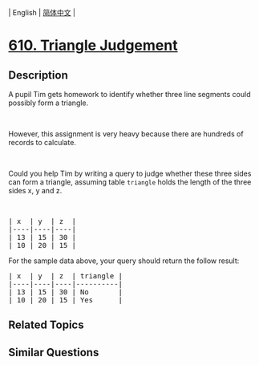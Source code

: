 
| English | [简体中文](README.md) |

# [610. Triangle Judgement](https://leetcode-cn.com/problems/triangle-judgement/)

## Description

A pupil Tim gets homework to identify whether three line segments could possibly form a triangle.
<p>&nbsp;</p>
However, this assignment is very heavy because there are hundreds of records to calculate.

<p>&nbsp;</p>
Could you help Tim by writing a query to judge whether these three sides can form a triangle, assuming table <code>triangle</code> holds the length of the three sides x, y and z.

<p>&nbsp;</p>

<pre>
| x  | y  | z  |
|----|----|----|
| 13 | 15 | 30 |
| 10 | 20 | 15 |
</pre>
For the sample data above, your query should return the follow result:

<pre>
| x  | y  | z  | triangle |
|----|----|----|----------|
| 13 | 15 | 30 | No       |
| 10 | 20 | 15 | Yes      |
</pre>


## Related Topics



## Similar Questions


